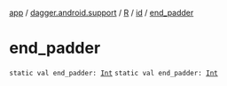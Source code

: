 [app](../../../index.md) / [dagger.android.support](../../index.md) / [R](../index.md) / [id](index.md) / [end_padder](./end_padder.md)

# end_padder

`static val end_padder: `[`Int`](https://kotlinlang.org/api/latest/jvm/stdlib/kotlin/-int/index.html)
`static val end_padder: `[`Int`](https://kotlinlang.org/api/latest/jvm/stdlib/kotlin/-int/index.html)